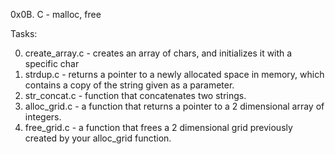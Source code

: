 0x0B. C - malloc, free

Tasks:

0. create_array.c - creates an array of chars, and initializes it with a specific char
1. strdup.c - returns a pointer to a newly allocated space in memory, which contains a copy of the string given as a parameter.
2. str_concat.c - function that concatenates two strings.
3. alloc_grid.c - a function that returns a pointer to a 2 dimensional array of integers.
4. free_grid.c - a function that frees a 2 dimensional grid previously created by your alloc_grid function.

